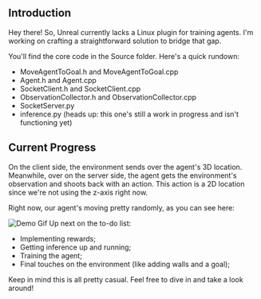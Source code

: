 ## Introduction
Hey there! So, Unreal currently lacks a Linux plugin for training agents. I'm working on crafting a straightforward solution to bridge that gap.

You'll find the core code in the Source folder. Here's a quick rundown:

- MoveAgentToGoal.h and MoveAgentToGoal.cpp
- Agent.h and Agent.cpp
- SocketClient.h and SocketClient.cpp
- ObservationCollector.h and ObservationCollector.cpp
- SocketServer.py
- inference.py (heads up: this one's still a work in progress and isn't functioning yet)

## Current Progress
On the client side, the environment sends over the agent's 3D location. Meanwhile, over on the server side, the agent gets the environment's observation and shoots back with an action. This action is a 2D location since we're not using the z-axis right now.

Right now, our agent's moving pretty randomly, as you can see here:

![Demo Gif](demo.gif)
Up next on the to-do list:

- Implementing rewards;
- Getting inference up and running;
- Training the agent;
- Final touches on the environment (like adding walls and a goal);

Keep in mind this is all pretty casual. Feel free to dive in and take a look around!
